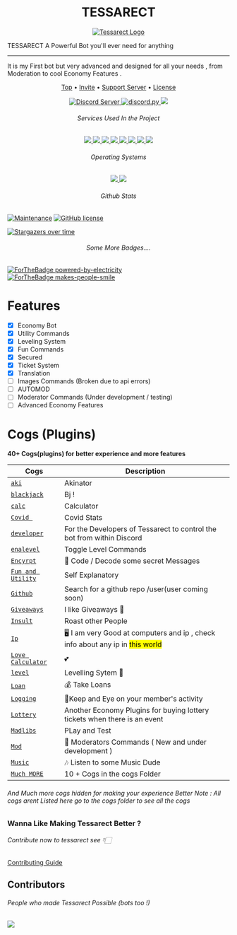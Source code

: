 
<p align="center">
<h1 align="center">TESSARECT </h1>
</p>


<p align="center">

  <a href="https://discord.gg/avpet3NjTE">
    <img src="https://raw.githubusercontent.com/prakarsh17/tessarect-bot/main/Tessarect.png" alt="Tessarect Logo">
  </a>
</p>

TESSARECT  A Powerful Bot you'll ever need for anything
___
It is my First bot but very advanced and designed for all your needs , from Moderation to cool Economy Features .



<p align="center">
  <a href="#tessarect">Top</a>
  •
  <a href="https://discord.com/api/oauth2/authorize?client_id=916630347746250782&permissions=8&scope=bot&applications.commands">Invite</a>
  •
  <a href="https://discord.gg/avpet3NjTE">Support Server</a>
  •
  <a href="https://github.com/prakarsh17/tessarect-bot/blob/main/LICENSE">License</a>
</p>


<p align="center">

  <a href="https://discord.gg/avpet3NjTE">
    <img src="https://discordapp.com/api/guilds/912569937116147772/widget.png?style=shield" alt="Discord Server">
  </a>


  <a href="https://github.com/Rapptz/discord.py/">
     <img src="https://img.shields.io/badge/discord-py-blue.svg" alt="discord.py">
  </a>





  <a href="http://makeapullrequest.com">
    <img src="https://img.shields.io/badge/PRs-welcome-brightgreen.svg">
  </a>
  <br>
  </p>
  <h6 align="center"> Services Used In the Project</h6>
  <p align="center">
  <a href="https://www.mongodb.com/">
    <img src="https://img.shields.io/badge/MongoDB-%234ea94b.svg?style=for-the-badge&logo=mongodb&logoColor=white">
  </a>
  <a href="https:wikipedia.org">
    <img src="https://img.shields.io/badge/Wikipedia-%23000000.svg?style=for-the-badge&logo=wikipedia&logoColor=white">
  </a>
  <a href="https:wikipedia.org">
    <img src="https://img.shields.io/badge/Repl.it-%230D101E.svg?style=for-the-badge&logo=replit&logoColor=white">
  </a>
  <a href="#">
    <img src="https://img.shields.io/badge/flask-%23000.svg?style=for-the-badge&logo=flask&logoColor=white">
  </a>
  <a href="#">
    <img src="https://img.shields.io/badge/python-3670A0?style=for-the-badge&logo=python&logoColor=ffdd54">
  </a>
  <a href="#">
    <img src="https://img.shields.io/badge/Spotify-1ED760?style=for-the-badge&logo=spotify&logoColor=white">
  </a>
  <a href="google.com">
    <img src="https://img.shields.io/badge/google-4285F4?style=for-the-badge&logo=google&logoColor=white">
  </a>
  <a href="https://discord.gg/avpet3NjTE">
    <img src="https://img.shields.io/badge/%3CTessarect Official%3E-%237289DA.svg?style=for-the-badge&logo=discord&logoColor=white">
  </a>


  <h6 align="center">Operating Systems </h6>
  <p align="center">
  <a href="#">
    <img src="https://img.shields.io/badge/Linux-FCC624?style=for-the-badge&logo=linux&logoColor=black">
  </a>
  <a href="#">
    <img src="https://img.shields.io/badge/Windows-0078D6?style=for-the-badge&logo=windows&logoColor=white">
  </a>
  </p>
  <h6 align="center">Github Stats </h6>

[![Maintenance](https://img.shields.io/badge/Maintained%3F-yes-green.svg)](https://GitHub.com/Naereen/StrapDown.js/graphs/commit-activity)
[![GitHub license](https://img.shields.io/github/license/prakarsh17/tessarect-bot.svg)](https://github.com/prakarsh17/tessarect-bot/blob/main/LICENSE)


[![Stargazers over time](https://starchart.cc/prakarsh17/tessarect-bot.svg)](https://starchart.cc/prakarsh17/tessarect-bot)

<h6 align="center"> Some More Badges....</h6>


[![ForTheBadge powered-by-electricity](http://ForTheBadge.com/images/badges/powered-by-electricity.svg)](http://ForTheBadge.com)
[![ForTheBadge makes-people-smile](http://ForTheBadge.com/images/badges/makes-people-smile.svg)](http://ForTheBadge.com)
# Features
- [x] Economy Bot
- [x] Utility Commands
- [x] Leveling System
- [x] Fun Commands
- [x] Secured
- [x] Ticket System
- [x] Translation
- [ ] Images Commands (Broken due to api errors)
- [ ] AUTOMOD
- [ ] Moderator Commands (Under development / testing)
- [ ] Advanced Economy Features
# Cogs (Plugins)
**40+ Cogs(plugins) for better experience and more features** 

| Cogs   | Description |
| ----------- | ----------- |
| [`aki`](./cogs/aki.py)      | Akinator      |
| [`blackjack`](./cogs/blackjack.py)  | Bj !       |
| [`calc`](./cogs/calc.py) | Calculator |
| [`Covid `](./cogs/covid.py) | Covid Stats |
| [`developer`](./cogs/dev.py) |  For the Developers of Tessarect to control the bot from within Discord |
| [`enalevel`](./cogs/enalevel.py) | Toggle Level Commands |
| [`Encyrpt`](./cogs/encyrpted.py) | 👀 Code / Decode some secret Messages |
| [`Fun and Utility`](./cogs/fun.py) | Self Explanatory |
| [`Github`](./cogs/github.py) | Search for a github repo /user(user coming soon) |
| [`Giveaways`](./cogs/giveaway.py) | I like Giveaways 🎉 |
| [`Insult`](./cogs/insult.py) | Roast other People |
| [`Ip`](./cogs/ip.py) | 🖥 I am very Good at computers and ip , check info about any ip in <mark> this world </mark>|
| [`Love Calculator`](./cogs/lc.py) | 💕|
| [`level`](./cogs/level.py) | Levelling Sytem 🥇|
| [`Loan`](./cogs/loan.py) | 💰 Take Loans |
| [`Logging`](./cogs/logging.py) | 📜Keep and Eye on your member's activity |
| [`Lottery`](./cogs/lottery.py) | Another Economy Plugins for buying lottery tickets when there is an event  |
| [`Madlibs`](./cogs/madlibs.py) | PLay and Test|
| [`Mod`](./cogs/mod.py) | 🔨 Moderators Commands ( New and under development )|
| [`Music`](./cogs/music.py) | 🎶 Listen to some Music Dude|
| [`Much MORE`](./cogs) | 10 + Cogs in the cogs Folder |
###### And Much more cogs hidden for making your experience Better Note : All cogs arent Listed here go to the cogs folder to see all the cogs
### Wanna Like Making Tessarect Better ?
###### Contribute now to tessarect see  👇🏻
[Contributing Guide](CONTRIBUTE.md)
## Contributors

###### People who made Tessarect Possible  (bots too !)
  <a href="https://github.com/prakarsh17/tessarect-bot">
    <img src="https://contrib.rocks/image?repo=prakarsh17/tessarect-bot">
  </a>